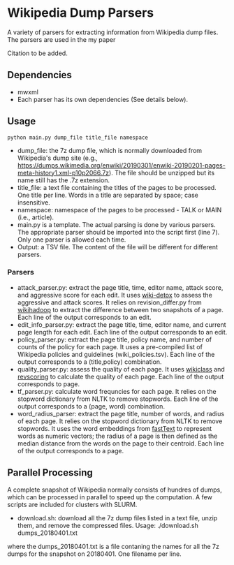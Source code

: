# Wikipedia Dump Parsers

A variety of parsers for extracting information from Wikipedia dump files. The parsers are used in the my paper 

Citation to be added.

## Dependencies
* mwxml
* Each parser has its own dependencies (See details below).

## Usage
    python main.py dump_file title_file namespace
* dump_file: the 7z dump file, which is normally downloaded from Wikipedia's dump site (e.g., https://dumps.wikimedia.org/enwiki/20190301/enwiki-20190201-pages-meta-history1.xml-p10p2066.7z). The file should be unzipped but its name still has the .7z extension.
* title_file: a text file containing the titles of the pages to be processed. One title per line. Words in a title are separated by space; case insensitive.
* namespace: namespace of the pages to be processed - TALK or MAIN (i.e., article).
* main.py is a template. The actual parsing is done by various parsers. The appropriate parser should be imported into the script first (line 7). Only one parser is allowed each time.
* Output: a TSV file. The content of the file will be different for different parsers.

### Parsers
* attack_parser.py: extract the page title, time, editor name, attack score, and aggressive score for each edit. It uses [wiki-detox](https://github.com/ewulczyn/wiki-detox) to assess the aggressive and attack scores. It relies on revision_differ.py from [wikihadoop](https://github.com/whym/wikihadoop) to extract the difference between two snapshots of a page. Each line of the output corresponds to an edit. 
* edit_info_parser.py: extract the page title, time, editor name, and current page length for each edit. Each line of the output  corresponds to an edit.
* policy_parser.py: extract the page title, policy name, and number of counts of the policy for each page. It uses a pre-compiled list of Wikipedia policies and guidelines (wiki_policies.tsv). Each line of the output corresponds to a (title,policy) combination.
* quality_parser.py: assess the quality of each page. It uses [wikiclass](https://github.com/wikimedia/articlequality) and [revscoring](https://github.com/wikimedia/revscoring) to calculate the quality of each page. Each line of the output corresponds to page. 
* tf_parser.py: calculate word frequncies for each page. It relies on the stopword dictionary from NLTK to remove stopwords. Each line of the output corresponds to a (page, word) combination.
* word_radius_parser: extract the page title, number of words, and radius of each page. It relies on the stopword dictionary from NLTK to remove stopwords. It uses the word embeddings from [fastText](https://fasttext.cc/docs/en/pretrained-vectors.html) to represent words as  numeric vectors; the radius of a page is then defined as the median distance from the words on the page to their centroid. Each line of the output corresponds to a page.  

## Parallel Processing
A complete snapshot of Wikipedia normally consists of hundres of dumps, which can be processed in parallel to speed up the computation. A few scripts are included for clusters with SLURM.
* download.sh: download all the 7z dump files listed in a text file, unzip them, and remove the compressed files. Usage:
    ./download.sh dumps_20180401.txt

where the dumps_20180401.txt is a file contaning the names for all the 7z dumps for the snapshot on 20180401. One filename per line.


